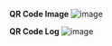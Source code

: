 **QR Code Image**
![image](https://github.com/user-attachments/assets/159d6b2e-ad03-4a8d-96ac-b1357cdae420)

**QR Code Log**
![image](https://github.com/user-attachments/assets/507c1275-a980-4045-9470-a15f70987871)
